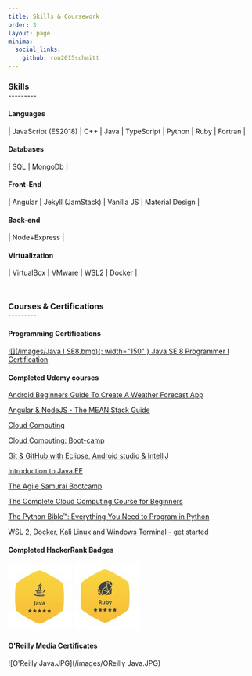 ```yaml
---
title: Skills & Coursework
order: 3
layout: page
minima:
  social_links:
    github: ron2015schmitt
---
```



<h3 style="margin-bottom: 0; padding-bottom: 0;">Skills</h3>
---------
<p style="margin-bottom: 20px;" />

#### Languages

| JavaScript (ES2018) | C++ | Java | TypeScript | Python | Ruby | Fortran |

#### Databases

| SQL | MongoDb |

#### Front-End

| Angular | Jekyll (JamStack) | Vanilla JS | Material Design |

#### Back-end

| Node+Express | 

#### Virtualization

| VirtualBox | VMware | WSL2 | Docker |


<h3 style="margin-top: 50px; margin-bottom: 0; padding-bottom: 0;">Courses & Certifications</h3>
---------
<p style="margin-bottom: 20px;" />

#### Programming Certifications

[![](/images/Java I SE8.bmp){: width="150" } Java SE 8 Programmer I Certification](https://www.credly.com/badges/05a7ef92-83a0-4441-9be0-0afde0e62ff0)

#### Completed Udemy courses

[Android Beginners Guide To Create A Weather Forecast App](https://www.udemy.com/certificate/UC-UWLDAF27/)

[Angular & NodeJS - The MEAN Stack Guide](https://www.udemy.com/certificate/UC-319a3e6c-d598-478a-8d6d-f45d4b299470/)

[Cloud Computing](https://www.udemy.com/certificate/UC-d1cf42d6-675b-46af-8d67-9ca13ad9c5c9/)

[Cloud Computing: Boot-camp](https://www.udemy.com/certificate/UC-887f8b61-5b6d-4f6e-9291-13a29d54d139/)

[Git & GitHub with Eclipse, Android studio & IntelliJ](https://www.udemy.com/certificate/UC-P7259FG1/)

[Introduction to Java EE](https://www.udemy.com/certificate/UC-UQ9XZ81L/)

[The Agile Samurai Bootcamp](https://www.udemy.com/certificate/UC-0HNCZ86M/)

[The Complete Cloud Computing Course for Beginners](https://www.udemy.com/certificate/UC-109bcc21-d55c-4e1a-9464-f7cf2899d3dc/)

[The Python Bible™: Everything You Need to Program in Python](https://www.udemy.com/certificate/UC-BR25BQCZ/)

[WSL 2, Docker, Kali Linux and Windows Terminal - get started](https://www.udemy.com/course/wsl-2-docker-and-windows-terminal/)

#### Completed HackerRank Badges

[![Java](/images/HackerRank-Java.JPG)](https://www.hackerrank.com/RFSchmitt) [![Ruby](/images/HackerRank-Ruby.JPG)](https://www.hackerrank.com/RFSchmitt)


#### O'Reilly Media Certificates

![O'Reilly Java.JPG](/images/OReilly Java.JPG)

